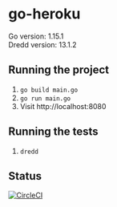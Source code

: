 # go-heroku 

Go version: 1.15.1
<br>
Dredd version: 13.1.2

## Running the project
1. `go build main.go`
2. `go run main.go`
3. Visit http://localhost:8080

## Running the tests
1. `dredd`

## Status
[![CircleCI](https://circleci.com/gh/hex6b/go-heroku.svg?style=shield&circle-token=c807fb4c653033835bf4e10f80fa3243ff61c2f5)](https://circleci.com/gh/hex6b/go-heroku)

